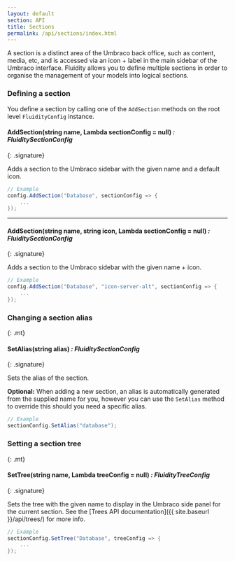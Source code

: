 ```yaml
---
layout: default
section: API
title: Sections
permalink: /api/sections/index.html
---
```


A section is a distinct area of the Umbraco back office, such as content, media, etc, and is accessed via an icon + label in the main sidebar of the Umbraco interface. Fluidity allows you to define multiple sections in order to organise the management of your models into logical sections.

### Defining a section

You define a section by calling one of the `AddSection` methods on the root level `FluidityConfig` instance.

#### AddSection(string name, Lambda sectionConfig = null) *: FluiditySectionConfig*
{: .signature}

Adds a section to the Umbraco sidebar with the given name and a default icon.

````csharp
// Example
config.AddSection("Database", sectionConfig => {
    ...
});
````

---

#### AddSection(string name, string icon,  Lambda sectionConfig = null) *: FluiditySectionConfig*
{: .signature}

Adds a section to the Umbraco sidebar with the given name + icon.

````csharp
// Example
config.AddSection("Database", "icon-server-alt", sectionConfig => {
    ...
});
````

### Changing a section alias
{: .mt}

#### SetAlias(string alias) *: FluiditySectionConfig*
{: .signature}

Sets the alias of the section.  

**Optional:** When adding a new section, an alias is automatically generated from the supplied name for you, however you can use the `SetAlias` method to override this should you need a specific alias.

````csharp
// Example
sectionConfig.SetAlias("database");
````

### Setting a section tree
{: .mt}

#### SetTree(string name, Lambda treeConfig = null) *: FluidityTreeConfig*
{: .signature}

Sets the tree with the given name to display in the Umbraco side panel for the current section. See the [Trees API documentation]({{ site.baseurl }}/api/trees/) for more info.

````csharp
// Example
sectionConfig.SetTree("Database", treeConfig => {
    ...
});
````